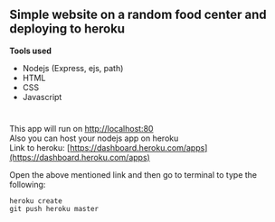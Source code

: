 ## Simple website on a random food center and deploying to heroku 

**Tools used**
- Nodejs (Express, ejs, path)
- HTML
- CSS
- Javascript

#

This app will run on [http://localhost:80](http://localhost:80) <br/>
Also you can host your nodejs app on heroku </br>
Link to heroku: [https://dashboard.heroku.com/apps](https://dashboard.heroku.com/apps) <br/>

Open the above mentioned link and then go to terminal to type the following: <br/>
```
heroku create
git push heroku master 
```

